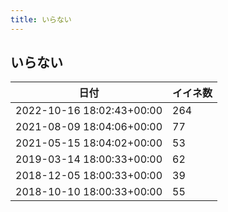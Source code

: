 ```yaml
---
title: いらない
---
```

## いらない

|日付|イイネ数|
|-|-|
|2022-10-16 18:02:43+00:00|264|
|2021-08-09 18:04:06+00:00|77|
|2021-05-15 18:04:02+00:00|53|
|2019-03-14 18:00:33+00:00|62|
|2018-12-05 18:00:33+00:00|39|
|2018-10-10 18:00:33+00:00|55|
